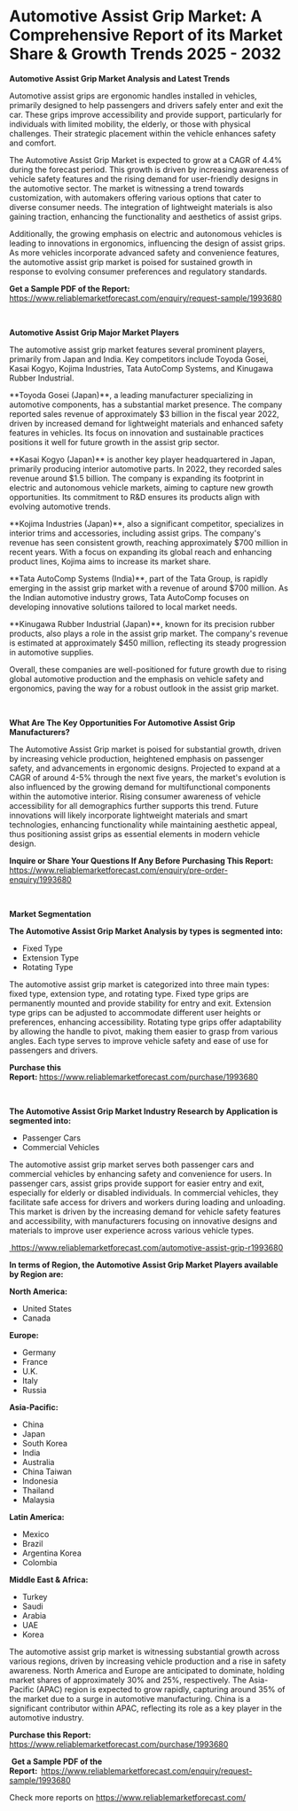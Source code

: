 <p><h1>Automotive Assist Grip Market: A Comprehensive Report of its Market Share & Growth Trends 2025 - 2032</h1></p><p><strong>Automotive Assist Grip Market Analysis and Latest Trends</strong></p>
<p><p>Automotive assist grips are ergonomic handles installed in vehicles, primarily designed to help passengers and drivers safely enter and exit the car. These grips improve accessibility and provide support, particularly for individuals with limited mobility, the elderly, or those with physical challenges. Their strategic placement within the vehicle enhances safety and comfort.</p><p>The Automotive Assist Grip Market is expected to grow at a CAGR of 4.4% during the forecast period. This growth is driven by increasing awareness of vehicle safety features and the rising demand for user-friendly designs in the automotive sector. The market is witnessing a trend towards customization, with automakers offering various options that cater to diverse consumer needs. The integration of lightweight materials is also gaining traction, enhancing the functionality and aesthetics of assist grips.</p><p>Additionally, the growing emphasis on electric and autonomous vehicles is leading to innovations in ergonomics, influencing the design of assist grips. As more vehicles incorporate advanced safety and convenience features, the automotive assist grip market is poised for sustained growth in response to evolving consumer preferences and regulatory standards.</p></p>
<p><strong>Get a Sample PDF of the Report:&nbsp;</strong> <a href="https://www.reliablemarketforecast.com/enquiry/request-sample/1993680?utm_campaign=3197&utm_medium=2&utm_source=Github&utm_content=ia&utm_term=29032025&utm_id=automotive-assist-grip">https://www.reliablemarketforecast.com/enquiry/request-sample/1993680</a></p>
<p>&nbsp;</p>
<p><strong>Automotive Assist Grip Major Market Players</strong></p>
<p><p>The automotive assist grip market features several prominent players, primarily from Japan and India. Key competitors include Toyoda Gosei, Kasai Kogyo, Kojima Industries, Tata AutoComp Systems, and Kinugawa Rubber Industrial.</p><p>**Toyoda Gosei (Japan)**, a leading manufacturer specializing in automotive components, has a substantial market presence. The company reported sales revenue of approximately $3 billion in the fiscal year 2022, driven by increased demand for lightweight materials and enhanced safety features in vehicles. Its focus on innovation and sustainable practices positions it well for future growth in the assist grip sector.</p><p>**Kasai Kogyo (Japan)** is another key player headquartered in Japan, primarily producing interior automotive parts. In 2022, they recorded sales revenue around $1.5 billion. The company is expanding its footprint in electric and autonomous vehicle markets, aiming to capture new growth opportunities. Its commitment to R&D ensures its products align with evolving automotive trends.</p><p>**Kojima Industries (Japan)**, also a significant competitor, specializes in interior trims and accessories, including assist grips. The company's revenue has seen consistent growth, reaching approximately $700 million in recent years. With a focus on expanding its global reach and enhancing product lines, Kojima aims to increase its market share.</p><p>**Tata AutoComp Systems (India)**, part of the Tata Group, is rapidly emerging in the assist grip market with a revenue of around $700 million. As the Indian automotive industry grows, Tata AutoComp focuses on developing innovative solutions tailored to local market needs.</p><p>**Kinugawa Rubber Industrial (Japan)**, known for its precision rubber products, also plays a role in the assist grip market. The company's revenue is estimated at approximately $450 million, reflecting its steady progression in automotive supplies.</p><p>Overall, these companies are well-positioned for future growth due to rising global automotive production and the emphasis on vehicle safety and ergonomics, paving the way for a robust outlook in the assist grip market.</p></p>
<p>&nbsp;</p>
<p><strong>What Are The Key Opportunities For Automotive Assist Grip Manufacturers?</strong></p>
<p><p>The Automotive Assist Grip market is poised for substantial growth, driven by increasing vehicle production, heightened emphasis on passenger safety, and advancements in ergonomic designs. Projected to expand at a CAGR of around 4-5% through the next five years, the market's evolution is also influenced by the growing demand for multifunctional components within the automotive interior. Rising consumer awareness of vehicle accessibility for all demographics further supports this trend. Future innovations will likely incorporate lightweight materials and smart technologies, enhancing functionality while maintaining aesthetic appeal, thus positioning assist grips as essential elements in modern vehicle design.</p></p>
<p><strong>Inquire or Share Your Questions If Any Before Purchasing This Report:</strong> <a href="https://www.reliablemarketforecast.com/enquiry/pre-order-enquiry/1993680?utm_campaign=3197&utm_medium=2&utm_source=Github&utm_content=ia&utm_term=29032025&utm_id=automotive-assist-grip">https://www.reliablemarketforecast.com/enquiry/pre-order-enquiry/1993680</a></p>
<p>&nbsp;</p>
<p><strong>Market Segmentation</strong></p>
<p><strong>The Automotive Assist Grip Market Analysis by types is segmented into:</strong></p>
<p><ul><li>Fixed Type</li><li>Extension Type</li><li>Rotating Type</li></ul></p>
<p><p>The automotive assist grip market is categorized into three main types: fixed type, extension type, and rotating type. Fixed type grips are permanently mounted and provide stability for entry and exit. Extension type grips can be adjusted to accommodate different user heights or preferences, enhancing accessibility. Rotating type grips offer adaptability by allowing the handle to pivot, making them easier to grasp from various angles. Each type serves to improve vehicle safety and ease of use for passengers and drivers.</p></p>
<p><strong>Purchase this Report:&nbsp;</strong><a href="https://www.reliablemarketforecast.com/purchase/1993680?utm_campaign=3197&utm_medium=2&utm_source=Github&utm_content=ia&utm_term=29032025&utm_id=automotive-assist-grip">https://www.reliablemarketforecast.com/purchase/1993680</a></p>
<p>&nbsp;</p>
<p><strong>The Automotive Assist Grip Market Industry Research by Application is segmented into:</strong></p>
<p><ul><li>Passenger Cars</li><li>Commercial Vehicles</li></ul></p>
<p><p>The automotive assist grip market serves both passenger cars and commercial vehicles by enhancing safety and convenience for users. In passenger cars, assist grips provide support for easier entry and exit, especially for elderly or disabled individuals. In commercial vehicles, they facilitate safe access for drivers and workers during loading and unloading. This market is driven by the increasing demand for vehicle safety features and accessibility, with manufacturers focusing on innovative designs and materials to improve user experience across various vehicle types.</p></p>
<p><a href="https://www.reliablemarketforecast.com/automotive-assist-grip-r1993680?utm_campaign=3197&utm_medium=2&utm_source=Github&utm_content=ia&utm_term=29032025&utm_id=automotive-assist-grip">&nbsp;https://www.reliablemarketforecast.com/automotive-assist-grip-r1993680</a></p>
<p><strong>In terms of Region, the Automotive Assist Grip Market Players available by Region are:</strong></p>
<p>
    <p> <strong> North America: </strong>
        <ul>
            <li>United States</li>
            <li>Canada</li>
        </ul>
        </p> 
    <p> <strong> Europe: </strong>
        <ul>
            <li>Germany</li>
            <li>France</li>
            <li>U.K.</li>
            <li>Italy</li>
            <li>Russia</li>
        </ul>
        </p> 
    <p> <strong> Asia-Pacific: </strong>
        <ul>
            <li>China</li>
            <li>Japan</li>
            <li>South Korea</li>
            <li>India</li>
            <li>Australia</li>
            <li>China Taiwan</li>
            <li>Indonesia</li>
            <li>Thailand</li>
            <li>Malaysia</li>
        </ul>
        </p> 
    <p> <strong> Latin America: </strong>
        <ul>
            <li>Mexico</li>
            <li>Brazil</li>
            <li>Argentina Korea</li>
            <li>Colombia</li>
        </ul>
        </p> 
    <p> <strong> Middle East & Africa: </strong>
        <ul>
            <li>Turkey</li>
            <li>Saudi</li>
            <li>Arabia</li>
            <li>UAE</li>
            <li>Korea</li>
        </ul>
    </p>
    </p>
<p><p>The automotive assist grip market is witnessing substantial growth across various regions, driven by increasing vehicle production and a rise in safety awareness. North America and Europe are anticipated to dominate, holding market shares of approximately 30% and 25%, respectively. The Asia-Pacific (APAC) region is expected to grow rapidly, capturing around 35% of the market due to a surge in automotive manufacturing. China is a significant contributor within APAC, reflecting its role as a key player in the automotive industry.</p></p>
<p><strong>Purchase this Report: </strong><a href="https://www.reliablemarketforecast.com/purchase/1993680?utm_campaign=3197&utm_medium=2&utm_source=Github&utm_content=ia&utm_term=29032025&utm_id=automotive-assist-grip">https://www.reliablemarketforecast.com/purchase/1993680</a></p>
<p>&nbsp;<strong>Get a Sample PDF of the Report:&nbsp;&nbsp;</strong><a href="https://www.reliablemarketforecast.com/enquiry/request-sample/1993680?utm_campaign=3197&utm_medium=2&utm_source=Github&utm_content=ia&utm_term=29032025&utm_id=automotive-assist-grip">https://www.reliablemarketforecast.com/enquiry/request-sample/1993680</a></p>
<p><strong></strong></p>
<p>Check more reports on <a href="https://www.reliablemarketforecast.com/?utm_campaign=3197&utm_medium=2&utm_source=Github&utm_content=ia&utm_term=29032025&utm_id=automotive-assist-grip">https://www.reliablemarketforecast.com/</a></p>